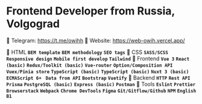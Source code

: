 <h1 align="left">Frontend Developer from Russia, Volgograd</h1>

🧊 Telegram: https://t.me/owihh
🧊 Website: https://web-owih.vercel.app/

🔷 HTML
**`BEM template`** **`BEM methodology`** **`SEO tags`**
🔷 CSS
**`SASS/SCSS`** **`Responsive design`** **`Mobile first develop`** **`Tailwind`**
🔷 Frontend
**`Vue 3`** **`React (basic)`** **`Redux/Toolkit (basic)`** **`Vue-router`** **`Option/Composition API`** **`Vuex/Pinia store`** **`TypeScript (basic)`** **`TypeScript (basic)`** **`Nuxt 3 (basic)`** **`ECMAScript 6+
`** **`Data from API`** **`Bootstrap`** **`Vuetify`**
🔷 Backend
**`HTTP`** **`Rest API`** **`Prisma`** **`PostgreSQL (basic)`** **`Express (basic)`** **`Postman`**
🔷 Tools
**`Eslint`** **`Prettier`** **`Browserstack`** **`Webpack`** **`Chrome DevTools`** **`Figma`** **`Git/Gitflow/Github`** **`NPM`** **`English B1`**
</br>
